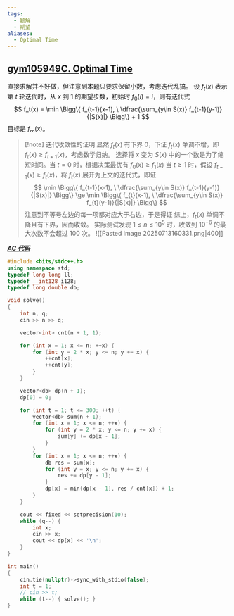 ```yaml
---
tags:
  - 题解
  - 期望
aliases:
  - Optimal Time
---
```

## [gym105949C. Optimal Time](https://codeforces.com/gym/105949/problem/C)

直接求解并不好做，但注意到本题只要求保留小数，考虑迭代乱搞。
设 $f_t(x)$ 表示第 $t$ 轮迭代时，从 $x$ 到 $1$ 的期望步数，初始时 $f_0(i)=i$，则有迭代式
$$
f_t(x) = \min \Bigg\{ f_{t-1}(x-1), \ \dfrac{\sum_{y\in S(x)} f_{t-1}(y-1)}{|S(x)|} \Bigg\} + 1
$$
目标是 $f_\infty(x)$。

> [!note] 迭代收敛性的证明
> 显然 $f_t(x)$ 有下界 $0$，下证 $f_t(x)$ 单调不增，即 $f_{t}(x)\ge f_{t+1}(x)$，考虑数学归纳。
> 选择将 $x$ 变为 $S(x)$ 中的一个数是为了缩短时间。当 $t=0$ 时，根据决策最优有 $f_{0}(x)\ge f_1(x)$
> 当 $t\ge 1$ 时，假设 $f_{t-1}(x)\ge f_{t}(x)$，将 $f_t(x)$ 展开为上文的迭代式，即证
> $$
> \min \Bigg\{ f_{t-1}(x-1), \ \dfrac{\sum_{y\in S(x)} f_{t-1}(y-1)}{|S(x)|} \Bigg\} 
> \ge \min \Bigg\{ f_{t}(x-1), \ \dfrac{\sum_{y\in S(x)} f_{t}(y-1)}{|S(x)|} \Bigg\} 
> $$
> 注意到不等号左边的每一项都对应大于右边，于是得证
> 综上，$f_t(x)$ 单调不降且有下界，因而收敛。
> 实际测试发现 $1\le n\le 10^5$ 时，收敛到 $10^{-6}$ 的最大次数不会超过 $100$ 次。
> ![[Pasted image 20250713160331.png|400]]

[***AC 代码***](https://codeforces.com/gym/105949/submission/328746857)

```cpp
#include <bits/stdc++.h>
using namespace std;
typedef long long ll;
typedef __int128 i128;
typedef long double db;

void solve()
{
	int n, q;
	cin >> n >> q;

    vector<int> cnt(n + 1, 1);

    for (int x = 1; x <= n; ++x) {
        for (int y = 2 * x; y <= n; y += x) {
            ++cnt[x];
            ++cnt[y];
        }
    }

    vector<db> dp(n + 1);
    dp[0] = 0;

    for (int t = 1; t <= 300; ++t) {
        vector<db> sum(n + 1);
        for (int x = 1; x <= n; ++x) {
            for (int y = 2 * x; y <= n; y += x) {
                sum[y] += dp[x - 1];
            }
        } 
        for (int x = 1; x <= n; ++x) {
            db res = sum[x];
            for (int y = x; y <= n; y += x) {
                res += dp[y - 1];
            }
            dp[x] = min(dp[x - 1], res / cnt[x]) + 1;
        }
    }

    cout << fixed << setprecision(10);
    while (q--) {
        int x;
        cin >> x;
        cout << dp[x] << '\n';
    }
}

int main()
{
	cin.tie(nullptr)->sync_with_stdio(false);
	int t = 1;
	// cin >> t;
	while (t--) { solve(); }
}
```
